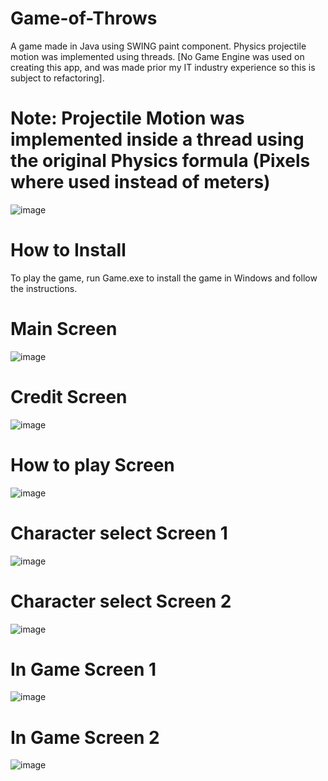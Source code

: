 # Game-of-Throws
A game made in Java using SWING paint component. Physics projectile motion was implemented using threads. [No Game Engine was used on creating this app, and was made prior my IT industry experience so this is subject to refactoring].

# Note: Projectile Motion was implemented inside a thread using the original Physics formula (Pixels where used instead of meters)
![image](https://user-images.githubusercontent.com/42210250/233824937-e6408c55-a45f-45ed-aba3-e20de142f685.png)

# How to Install
To play the game, run Game.exe to install the game in Windows and follow the instructions.

# Main Screen
![image](https://user-images.githubusercontent.com/42210250/233824350-39517e01-36d5-40e2-9a9e-796198b2cfa7.png)

# Credit Screen
![image](https://user-images.githubusercontent.com/42210250/233824371-1c829185-d435-43e5-b04f-51ea40ec448a.png)

# How to play Screen
![image](https://user-images.githubusercontent.com/42210250/233824413-e1164605-29f2-4b4f-8c0d-2306be44ad5a.png)

# Character select Screen 1
![image](https://user-images.githubusercontent.com/42210250/233824450-beb8a4dc-5756-4571-a705-2844017faf55.png)

# Character select Screen 2
![image](https://user-images.githubusercontent.com/42210250/233824479-2ccceac8-09a1-40a6-97fd-d95db2c263af.png)

# In Game Screen 1
![image](https://user-images.githubusercontent.com/42210250/233824544-daf37c49-a15b-4b34-841b-08e121d98c01.png)

# In Game Screen 2
![image](https://user-images.githubusercontent.com/42210250/233824563-b4b50cdd-9e1d-403b-b483-915e8dd3e582.png)


